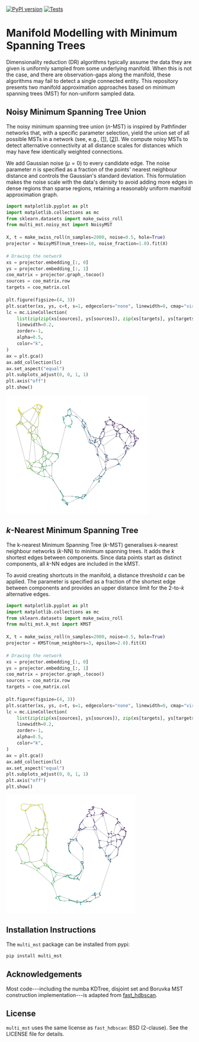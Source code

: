 [![PyPI version](https://badge.fury.io/py/multi-mst.svg)](https://badge.fury.io/py/multi-mst)
[![Tests](https://github.com/vda-lab/multi_mst/actions/workflows/Tests.yml/badge.svg?branch=main)](https://github.com/vda-lab/multi_mst/actions/workflows/Tests.yml)


Manifold Modelling with Minimum Spanning Trees
==============================================

Dimensionality reduction (DR) algorithms typically assume the data they are
given is uniformly sampled from some underlying manifold. When this is not the
case, and there are observation-gaps along the manifold, these algorithms may
fail to detect a single connected entity. This repository presents two manifold
approximation approaches based on minimum spanning trees (MST) for non-uniform
sampled data. 

Noisy Minimum Spanning Tree Union
---------------------------------

The noisy minimum spanning tree union ($n$-MST) is inspired by Pathfinder
networks that, with a specific parameter selection, yield the union set of all
possible MSTs in a network (see, e.g., [[1]], [[2]]). We compute noisy MSTs to
detect alternative connectivity at all distance scales for distances which may
have few identically weighted connections.

We add Gaussian noise ($\mu=0$) to every candidate edge. The noise parameter $n$
is specified as a fraction of the points' nearest neighbour distance and
controls the Gaussian's standard deviation. This formulation makes the noise
scale with the data's density to avoid adding more edges in dense regions than
sparse regions, retaining a reasonably uniform manifold approximation graph.

```python
import matplotlib.pyplot as plt
import matplotlib.collections as mc
from sklearn.datasets import make_swiss_roll
from multi_mst.noisy_mst import NoisyMST

X, t = make_swiss_roll(n_samples=2000, noise=0.5, hole=True)
projector = NoisyMST(num_trees=10, noise_fraction=1.0).fit(X)

# Drawing the network
xs = projector.embedding_[:, 0]
ys = projector.embedding_[:, 1]
coo_matrix = projector.graph_.tocoo()
sources = coo_matrix.row
targets = coo_matrix.col

plt.figure(figsize=(4, 3))
plt.scatter(xs, ys, c=t, s=1, edgecolors="none", linewidth=0, cmap="viridis")
lc = mc.LineCollection(
    list(zip(zip(xs[sources], ys[sources]), zip(xs[targets], ys[targets]))),
    linewidth=0.2,
    zorder=-1,
    alpha=0.5,
    color="k",
)
ax = plt.gca()
ax.add_collection(lc)
ax.set_aspect("equal")
plt.subplots_adjust(0, 0, 1, 1)
plt.axis("off")
plt.show()
```
![noisy_mst](./doc/_static/noisy_mst.png)

$k$-Nearest Minimum Spanning Tree 
---------------------------------

The k-nearest Minimum Spanning Tree ($k$-MST) generalises $k$-nearest neighbour
networks ($k$-NN) to minimum spanning trees. It adds the $k$ shortest edges
between components. Since data points start as distinct components, all $k$-NN
edges are included in the kMST.  

To avoid creating shortcuts in the manifold, a distance threshold $\epsilon$ can
be applied. The parameter is specified as a fraction of the shortest edge
between components and provides an upper distance limit for the $2$-to-$k$
alternative edges.

```python
import matplotlib.pyplot as plt
import matplotlib.collections as mc
from sklearn.datasets import make_swiss_roll
from multi_mst.k_mst import KMST

X, t = make_swiss_roll(n_samples=2000, noise=0.5, hole=True)
projector = KMST(num_neighbors=3, epsilon=2.0).fit(X)

# Drawing the network
xs = projector.embedding_[:, 0]
ys = projector.embedding_[:, 1]
coo_matrix = projector.graph_.tocoo()
sources = coo_matrix.row
targets = coo_matrix.col

plt.figure(figsize=(4, 3))
plt.scatter(xs, ys, c=t, s=1, edgecolors="none", linewidth=0, cmap="viridis")
lc = mc.LineCollection(
    list(zip(zip(xs[sources], ys[sources]), zip(xs[targets], ys[targets]))),
    linewidth=0.2,
    zorder=-1,
    alpha=0.5,
    color="k",
)
ax = plt.gca()
ax.add_collection(lc)
ax.set_aspect("equal")
plt.subplots_adjust(0, 0, 1, 1)
plt.axis("off")
plt.show()
```
![k_mst](./doc/_static/k_mst.png)


Installation Instructions
-------------------------

The `multi_mst` package can be installed from pypi:

```bash
pip install multi_mst
```

Acknowledgements
----------------

Most code---including the numba KDTree, disjoint set and Boruvka MST
construction implementation---is adapted from
[fast_hdbscan](https://github.com/TutteInstitute/fast_hdbscan).


License
-------

`multi_mst` uses the same license as `fast_hdbscan`: BSD (2-clause). See the
LICENSE file for details.


[1]: <https://onlinelibrary.wiley.com/doi/10.1002/asi.20904> "Pathfinder Networks"
[2]: <https://ieeexplore.ieee.org/document/8231853> "GraphRay"